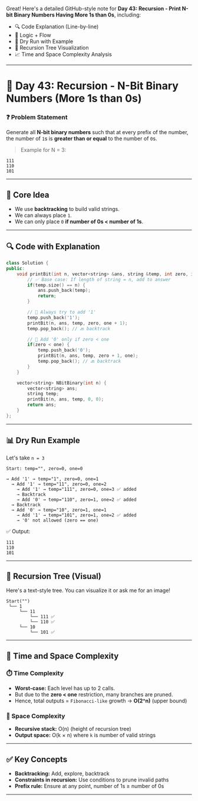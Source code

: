 Great! Here's a detailed GitHub-style note for **Day 43: Recursion - Print N-bit Binary Numbers Having More 1s than 0s**, including:

- 🔍 Code Explanation (Line-by-line)
- 🧠 Logic + Flow
- 🧪 Dry Run with Example
- 🔁 Recursion Tree Visualization
- 📈 Time and Space Complexity Analysis

---

# 📘 Day 43: Recursion - N-Bit Binary Numbers (More 1s than 0s)

### ❓ Problem Statement
Generate all **N-bit binary numbers** such that at every prefix of the number, the number of `1`s is **greater than or equal** to the number of `0`s.

> Example for N = 3:
```
111
110
101
```

---

## 🧠 Core Idea

- We use **backtracking** to build valid strings.
- We can always place `1`.
- We can only place `0` **if number of 0s < number of 1s**.

---

## 🔍 Code with Explanation

```cpp
class Solution {
public:	
    void printBit(int n, vector<string> &ans, string &temp, int zero, int one) {
        // ✅ Base case: If length of string = n, add to answer
        if(temp.size() == n) {
            ans.push_back(temp);
            return;
        }

        // 🔁 Always try to add '1'
        temp.push_back('1');
        printBit(n, ans, temp, zero, one + 1);
        temp.pop_back(); // 🔙 backtrack

        // 🔁 Add '0' only if zero < one
        if(zero < one) {
            temp.push_back('0');
            printBit(n, ans, temp, zero + 1, one);
            temp.pop_back(); // 🔙 backtrack
        }
    }

    vector<string> NBitBinary(int n) {
        vector<string> ans;
        string temp;
        printBit(n, ans, temp, 0, 0);
        return ans;
    }
};
```

---

## 📊 Dry Run Example

Let's take `n = 3`

```
Start: temp="", zero=0, one=0

→ Add '1' → temp="1", zero=0, one=1
  → Add '1' → temp="11", zero=0, one=2
    → Add '1' → temp="111", zero=0, one=3 ✅ added
    → Backtrack
    → Add '0' → temp="110", zero=1, one=2 ✅ added
  → Backtrack
  → Add '0' → temp="10", zero=1, one=1
    → Add '1' → temp="101", zero=1, one=2 ✅ added
    → '0' not allowed (zero == one)
```

✅ Output:
```
111
110
101
```

---

## 🌳 Recursion Tree (Visual)

Here's a text-style tree. You can visualize it or ask me for an image!

```
Start("")
 └── 1
     └── 11
         └── 111 ✅
         └── 110 ✅
     └── 10
         └── 101 ✅
```

---

## 🧮 Time and Space Complexity

### ⏱️ Time Complexity

- **Worst-case:** Each level has up to 2 calls.
- But due to the **zero < one** restriction, many branches are pruned.
- Hence, total outputs = `Fibonacci-like` growth → **O(2^n)** (upper bound)

### 🧠 Space Complexity

- **Recursive stack:** O(n) (height of recursion tree)
- **Output space:** O(k × n) where `k` is number of valid strings

---

## ✅ Key Concepts

- **Backtracking:** Add, explore, backtrack
- **Constraints in recursion:** Use conditions to prune invalid paths
- **Prefix rule:** Ensure at any point, number of 1s ≥ number of 0s

---
